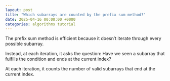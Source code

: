 ```yaml
---
layout: post
title: "Which subarrays are counted by the prefix sum method?"
date: 2025-04-16 00:00:00 +0000
categories: algorithms tutorial
---
```


The prefix sum method is efficient because it doesn’t iterate through every possible subarray.

Instead, at each iteration, it asks the question: Have we seen a subarray that fulfills the condition and ends at the current index?

At each iteration, it counts the number of valid subarrays that end at the current index.
